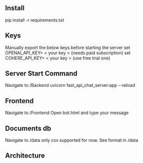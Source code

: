 Install
--------
pip install -r requirements.txt


Keys
----
Manually export the below keys before starting the server
set OPENAI_API_KEY= < your key > (needs paid subscription)
set COHERE_API_KEY= < your key > (use free trial one)


Server Start Command
--------------------
Navigate to /Backend
uvicorn fast_api_chat_server:app --reload 



Frontend
---------
Navigate to /Frontend
Open bot.html and type your message


Documents db
------------
Navigate to /data
only csv supported for now. See format in /data


Architecture
-------------


